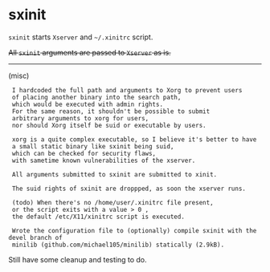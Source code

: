 # sxinit


`sxinit` starts `Xserver` and `~/.xinitrc` script. 

~~All `sxinit` arguments are passed to `Xserver` as is.~~


----

(misc)

	 I hardcoded the full path and arguments to Xorg to prevent users 
	 of placing another binary into the search path,
	 which would be executed with admin rights.
	 For the same reason, it shouldn't be possible to submit 
	 arbitrary arguments to xorg for users,
	 nor should Xorg itself be suid or executable by users.
	
	 xorg is a quite complex executable, so I believe it's better to have 
	 a small static binary like sxinit being suid,
	 which can be checked for security flaws,
	 with sametime known vulnerabilities of the xserver.
	
	 All arguments submitted to sxinit are submitted to xinit.
	
	 The suid rights of sxinit are droppped, as soon the xserver runs.
	
	 (todo) When there's no /home/user/.xinitrc file present,
	 or the script exits with a value > 0 , 
	 the default /etc/X11/xinitrc script is executed.
	
	 Wrote the configuration file to (optionally) compile sxinit with the devel branch of 
	 minilib (github.com/michael105/minilib) statically (2.9kB).


Still have some cleanup and testing to do.
